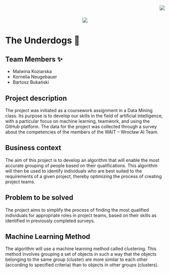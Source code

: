 <img align="right" src="https://visitor-badge.laobi.icu/badge?page_id=MalwinaKoz.Project-People-Analytics" />

<h1 align="center">
    <img src="https://readme-typing-svg.herokuapp.com/?font=Righteous&size=35&center=true&vCenter=true&width=500&height=70&duration=4000&lines=Hi+There!+👋;+We're+The+Underdogs!;" />
</h1>

# **The Underdogs** :dog:

## Team Members :sparkles:
- Malwina Koziarska
- Kornelia Neugebauer
- Bartosz Bukański

## Project description
The project was initiated as a coursework assignment in a Data Mining class. Its purpose is to develop our skills in the field of artificial intelligence, with a particular focus on machine learning, teamwork, and using the GitHub platform. The data for the project was collected through a survey about the competencies of the members of the WAIT – Wrocław AI Team.

## Business context
The aim of this project is to develop an algorithm that will enable the most accurate grouping of people based on their qualifications. This algorithm will then be used to identify individuals who are best suited to the requirements of a given project, thereby optimizing the process of creating project teams.

## Problem to be solved
The project aims to simplify the process of finding the most qualified individuals for appropriate roles in project teams, based on their skills as identified in previously completed surveys.

## Machine Learning Method
The algorithm will use a machine learning method called clustering. This method involves grouping a set of objects in such a way that the objects belonging to the same group (cluster) are more similar to each other (according to specified criteria) than to objects in other groups (clusters).